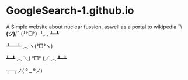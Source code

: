 # GoogleSearch-1.github.io
A Simple website about nuclear fussion, aswell as a portal to wikipedia 
¯\\__(ツ)__/¯
(╯°□°）╯︵ ┻━┻

┻━┻ ︵ ヽ(°□°ヽ)

┻━┻ ︵ ＼( °□° )／ ︵ ┻━┻

┬─┬ノ( º _ ºノ)
